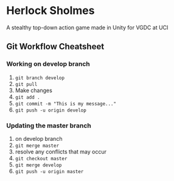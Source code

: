 # Herlock Sholmes
A stealthy top-down action game made in Unity for VGDC at UCI

## Git Workflow Cheatsheet
### Working on develop branch
1. `git branch develop`
2. `git pull`
3. Make changes
4. `git add .`
5. `git commit -m "This is my message..."`
6. `git push -u origin develop`


### Updating the master branch
1. on develop branch
2. `git merge master`
3. resolve any conflicts that may occur
4. `git checkout master`
5. `git merge develop`
6. `git push -u origin master`

